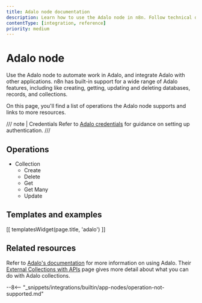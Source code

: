 ```yaml
---
title: Adalo node documentation
description: Learn how to use the Adalo node in n8n. Follow technical documentation to integrate Adalo node into your workflows.
contentType: [integration, reference]
priority: medium
---
```


# Adalo node

Use the Adalo node to automate work in Adalo, and integrate Adalo with other applications. n8n has built-in support for a wide range of Adalo features, including like creating, getting, updating and deleting databases, records, and collections.

On this page, you'll find a list of operations the Adalo node supports and links to more resources.

/// note | Credentials
Refer to [Adalo credentials](/integrations/builtin/credentials/adalo.md) for guidance on setting up authentication. 
///	

## Operations

* Collection
	* Create
	* Delete
	* Get
	* Get Many
	* Update

## Templates and examples

<!-- see https://www.notion.so/n8n/Pull-in-templates-for-the-integrations-pages-37c716837b804d30a33b47475f6e3780 -->
[[ templatesWidget(page.title, 'adalo') ]]

## Related resources

Refer to [Adalo's documentation](https://help.adalo.com/) for more information on using Adalo. Their [External Collections with APIs](https://help.adalo.com/integrations/external-collections-with-apis) page gives more detail about what you can do with Adalo collections.

--8<-- "_snippets/integrations/builtin/app-nodes/operation-not-supported.md"


